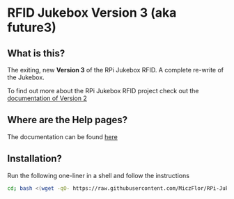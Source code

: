 # RFID Jukebox Version 3 (aka future3)

## What is this?

The exiting, new **Version 3** of the RPi Jukebox RFID. A complete re-write of the Jukebox.

To find out more about the RPi Jukebox RFID
project check out the [documentation of Version 2](<https://github.com/MiczFlor/RPi-Jukebox-RFID>)

## Where are the Help pages?

The documentation can be found [here](./documentation)

## Installation?

Run the following one-liner in a shell and follow the instructions

~~~bash
cd; bash <(wget -qO- https://raw.githubusercontent.com/MiczFlor/RPi-Jukebox-RFID/future3/develop/installation/install-jukebox.sh)
~~~
